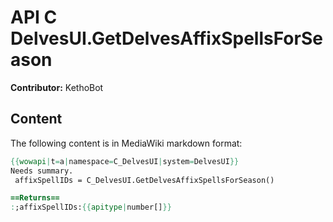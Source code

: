 # API C DelvesUI.GetDelvesAffixSpellsForSeason

**Contributor:** KethoBot

## Content

The following content is in MediaWiki markdown format:

```mediawiki
{{wowapi|t=a|namespace=C_DelvesUI|system=DelvesUI}}
Needs summary.
 affixSpellIDs = C_DelvesUI.GetDelvesAffixSpellsForSeason()

==Returns==
:;affixSpellIDs:{{apitype|number[]}}
```